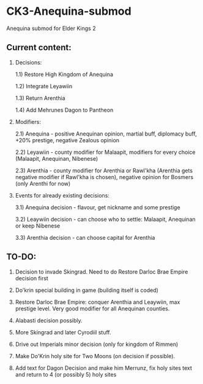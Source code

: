 # CK3-Anequina-submod
Anequina submod for Elder Kings 2

## Current content:

1) Decisions:

	1.1) Restore High Kingdom of Anequina

	1.2) Integrate Leyawiin	

	1.3) Return Arenthia
	
	1.4) Add Mehrunes Dagon to Pantheon

2) Modifiers:

	2.1) Anequina - positive Anequinan opinion, martial buff, diplomacy buff, +20% prestige, negative Zealous opinion
	
	2.2) Leyawiin - county modifier for Malaapit, modifiers for every choice (Malaapit, Anequinan, Nibenese)
	
	2.3) Arenthia - county modifier for Arenthia or Rawl'kha (Arenthia gets negative modifier if Rawl'kha is chosen), negative opinion for Bosmers (only Arenthi for now)

3) Events for already existing decisions:

	3.1) Anequina decision - flavour, get nickname and some prestige
	
	3.2) Leaywiin decision - can choose who to settle: Malaapit, Anequinan or keep Nibenese
	
	3.3) Arenthia decision - can choose capital for Arenthia
	

## TO-DO:

1) Decision to invade Skingrad. Need to do Restore Darloc Brae Empire decision first

2) Do'krin special building in game (building itself is coded)

3) Restore Darloc Brae Empire: conquer Arenthia and Leaywiin, max prestige level. Very good modifier for all Anequinan counties.

4) Alabasti decision possibly.

5) More Skingrad and later Cyrodiil stuff.

6) Drive out Imperials minor decision (only for kingdom of Rimmen)

7) Make Do'Krin holy site for Two Moons (on decision if possible).

8) Add text for Dagon Decision and make him Merrunz, fix holy sites text and return to  4 (or possibly 5) holy sites